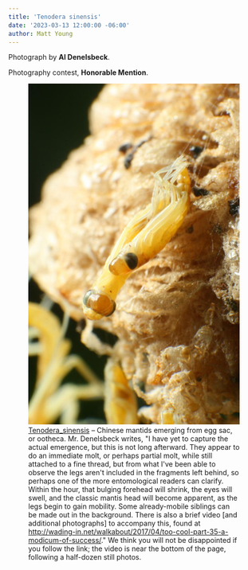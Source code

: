 ```yaml
---
title: 'Tenodera sinensis'
date: '2023-03-13 12:00:00 -06:00'
author: Matt Young
---
```


Photograph by **Al Denelsbeck**.

Photography contest, **Honorable Mention**.

<figure>
<img src="/uploads/2023/Denelsbeck.Tenodera_sinensis.JPG" alt="Chinese mantis emerging from egg sac"/>
<figcaption><a href="https://en.wikipedia.org/wiki/Chinese_mantis">Tenodera_sinensis</a> – Chinese mantids emerging from egg sac, or ootheca. Mr. Denelsbeck writes, "I have yet to capture the actual emergence, but this is not long afterward. They appear to do an immediate molt, or perhaps partial molt, while still attached to a fine thread, but from what I've been able to observe the legs aren't included in the fragments left behind, so perhaps one of the more entomological readers can clarify. Within the hour, that bulging forehead will shrink, the eyes will swell, and the classic mantis head will become apparent, as the legs begin to gain mobility. Some already-mobile siblings can be made out in the background. There is also a brief video [and additional photographs] to accompany this, found at <a href="http://wading-in.net/walkabout/2017/04/too-cool-part-35-a-modicum-of-success/">http://wading-in.net/walkabout/2017/04/too-cool-part-35-a-modicum-of-success/</a>." We think you will not be disappointed if you follow the link; the video is near the bottom of the page, following a half-dozen still photos.</figcaption>
</figure>
